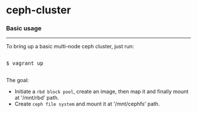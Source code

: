 # ceph-cluster

### Basic usage
---

To bring up a basic multi-node ceph cluster, just run:

<pre>

$ vagrant up

</pre>

The goal:
* Initiate a `rbd block pool`, create an image, then map it and finally mount at '/mnt/rbd' path.
* Create `ceph file system` and mount it at '/mnt/cephfs' path.
